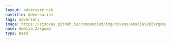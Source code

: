 ```yaml
---
layout: adversary.njk
navtitle: Adversaries
tags: adversary
image: https://simokay.github.io/compendium/img/tokens/Amalia%20Zargoma.webp
name: Amalia Zargoma
type: Dead
---
```

